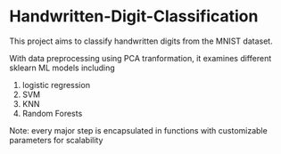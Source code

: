 # Handwritten-Digit-Classification
This project aims to classify handwritten digits from the MNIST dataset.

With data preprocessing using PCA tranformation, it examines different sklearn ML models including 
1. logistic regression
2. SVM
3. KNN
4. Random Forests

Note: every major step is encapsulated in functions with customizable parameters for scalability
